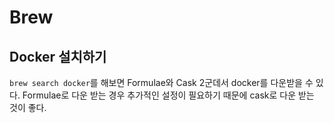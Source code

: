 # Brew

## Docker 설치하기

`brew search docker`를 해보면 Formulae와 Cask 2군데서 docker를 다운받을 수 있다. Formulae로 다운 받는 경우 추가적인 설정이 필요하기 때문에 cask로 다운 받는 것이 좋다.